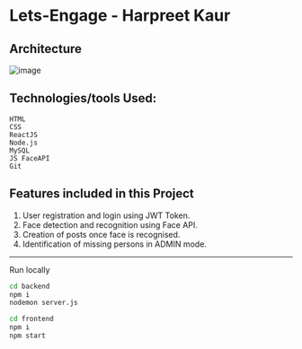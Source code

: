 # Lets-Engage - Harpreet Kaur

## Architecture

![image](https://user-images.githubusercontent.com/95997828/170783261-723c1c9e-8e84-4f72-a13a-b9d37f85535e.png)

## Technologies/tools Used:

    HTML
    CSS
    ReactJS
    Node.js
    MySQL
    JS FaceAPI
    Git

## Features included in this Project

1. User registration and login using JWT Token.
2. Face detection and recognition using Face API.
3. Creation of posts once face is recognised.
4. Identification of missing persons in ADMIN mode.

---

Run locally

```sh
cd backend
npm i
nodemon server.js
```

```sh
cd frontend
npm i
npm start
```
